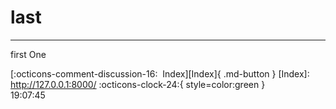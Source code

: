 <!---ID: note-17072023-190745--->
# __last__
----
first One

[:octicons-comment-discussion-16:&nbsp; Index][Index]{ .md-button }
[Index]: http://127.0.0.1:8000/
:octicons-clock-24:{ style=color:green }  
19:07:45  
